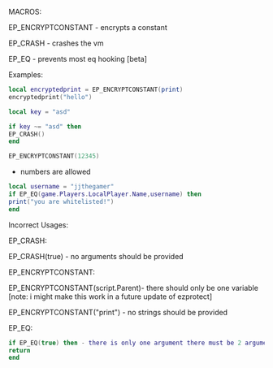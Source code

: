MACROS:

EP_ENCRYPTCONSTANT - encrypts a constant

EP_CRASH - crashes the vm

EP_EQ - prevents most eq hooking [beta]

Examples:
```lua
local encryptedprint = EP_ENCRYPTCONSTANT(print)
encryptedprint("hello")
```

```lua
local key = "asd"

if key ~= "asd" then
EP_CRASH()
end
```

```lua 
EP_ENCRYPTCONSTANT(12345) 
```
- numbers are allowed

```lua
local username = "jjthegamer"
if EP_EQ(game.Players.LocalPlayer.Name,username) then
print("you are whitelisted!")
end
```

Incorrect Usages:

EP_CRASH:

EP_CRASH(true) - no arguments should be provided

EP_ENCRYPTCONSTANT:

EP_ENCRYPTCONSTANT(script.Parent)- there should only be one variable [note: i might make this work in a future update of ezprotect]

EP_ENCRYPTCONSTANT("print") - no strings should be provided

EP_EQ:

```lua
if EP_EQ(true) then - there is only one argument there must be 2 arguments
return
end
```
